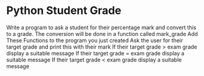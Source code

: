 # Python Student Grade
Write a program to ask a student for their percentage mark and convert this to a grade.
The conversion will be done in a function called mark_grade
Add These Functions to the program you just created
Ask the user for their target grade and print this with their mark
If their target grade > exam grade display a suitable message
If their target grade = exam grade display a suitable message
If their target grade < exam grade display a suitable message

